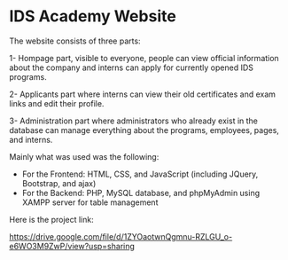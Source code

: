 # IDS Academy Website

The website consists of three parts:

1-	Hompage part, visible to everyone, people can view official information about the company and interns can apply for currently opened IDS programs.

2-	Applicants part where interns can view their old certificates and exam links and edit their profile.

3-	Administration part where administrators who already exist in the database can manage everything about the programs, employees, pages, and interns.

Mainly what was used was the following:
- For the Frontend: HTML, CSS, and JavaScript (including JQuery, Bootstrap,
  and ajax)
- For the Backend: PHP, MySQL database, and phpMyAdmin using XAMPP server for
  table management

Here is the project link:

https://drive.google.com/file/d/1ZYOaotwnQgmnu-RZLGU_o-e6WO3M9ZwP/view?usp=sharing
